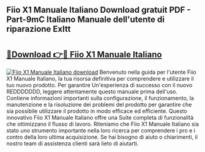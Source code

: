 ## Fiio X1 Manuale Italiano Download gratuit PDF - Part-9mC Italiano Manuale dell'utente di riparazione ExItt

# <h2><a href="http://dfgrheb.blite.top/?on=Fiio+X1+Manuale+Italiano">🔗Download 👉🔴 Fiio X1 Manuale Italiano</a></h2>

[![Fiio X1 Manuale Italiano download](https://i.imgur.com/lujVjoI.png)](http://dfgrheb.blite.top/?on=Fiio+X1+Manuale+Italiano)
Benvenuto nella guida per l'utente Fiio X1 Manuale Italiano, la tua risorsa definitiva per comprendere e utilizzare il tuo nuovo prodotto. Per garantire Un'esperienza di successo con il nuovo REDDDDDDD, leggere attentamente questo manuale prima dell'uso. Contiene informazioni importanti sulla configurazione, il funzionamento, la manutenzione e la risoluzione dei problemi del prodotto per garantire che sia possibile utilizzare il prodotto in modo efficace ed efficiente. Questo innovativo Fiio X1 Manuale Italiano offre una Suite completa di funzionalità che ottimizzano il flusso di lavoro. Riteniamo che Fiio X1 Manuale Italiano sia stato uno strumento importante nella loro ricerca per comprendere i pro e i contro della loro ultima acquisizione. Se hai bisogno di aiuto o chiarimenti, il nostro team di assistenza clienti sarà lieto di aiutarti.
